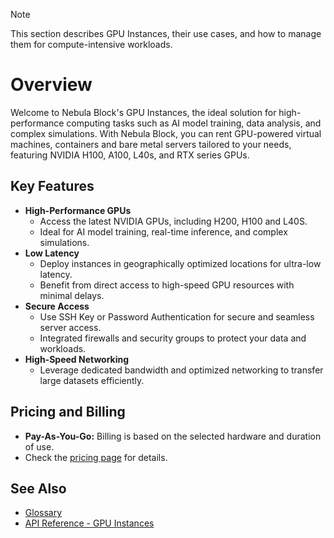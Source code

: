 > [!NOTE]
> This section describes GPU Instances, their use cases, and how to manage them for compute-intensive workloads.

# Overview
Welcome to Nebula Block's GPU Instances, the ideal solution for high-performance computing tasks 
such as AI model training, data analysis, and complex simulations. With Nebula Block, you can rent 
GPU-powered virtual machines, containers and bare metal servers tailored to your needs, featuring 
NVIDIA H100, A100, L40s, and RTX series GPUs.

## Key Features
- **High-Performance GPUs**
  - Access the latest NVIDIA GPUs, including H200, H100 and L40S.
  - Ideal for AI model training, real-time inference, and complex simulations.
- **Low Latency**
  - Deploy instances in geographically optimized locations for ultra-low latency.
  - Benefit from direct access to high-speed GPU resources with minimal delays.
- **Secure Access**
  - Use SSH Key or Password Authentication for secure and seamless server access.
  - Integrated firewalls and security groups to protect your data and workloads.
- **High-Speed Networking**
  - Leverage dedicated bandwidth and optimized networking to transfer large datasets efficiently.

## Pricing and Billing
- **Pay-As-You-Go:** Billing is based on the selected hardware and duration of use.
- Check the [pricing page](https://www.nebulablock.com/pricing) for details.

## See Also
- [Glossary](../glossary.md)
- [API Reference - GPU Instances](../API_Reference/Instances/List_images.md) 